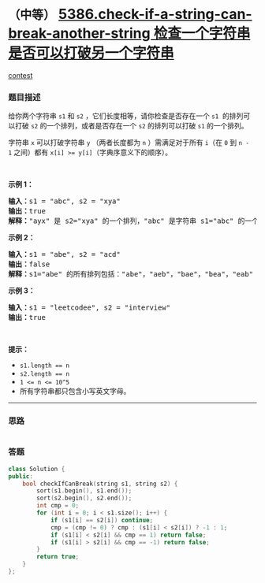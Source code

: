 # `（中等）` [5386.check-if-a-string-can-break-another-string 检查一个字符串是否可以打破另一个字符串](https://leetcode-cn.com/problems/check-if-a-string-can-break-another-string/)

[contest](https://leetcode-cn.com/contest/biweekly-contest-25/problems/check-if-a-string-can-break-another-string/)

### 题目描述
<p>给你两个字符串&nbsp;<code>s1</code>&nbsp;和&nbsp;<code>s2</code>&nbsp;，它们长度相等，请你检查是否存在一个&nbsp;<code>s1</code>&nbsp; 的排列可以打破 <code>s2</code>&nbsp;的一个排列，或者是否存在一个&nbsp;<code>s2</code>&nbsp;的排列可以打破 <code>s1</code> 的一个排列。</p>

<p>字符串&nbsp;<code>x</code>&nbsp;可以打破字符串&nbsp;<code>y</code>&nbsp;（两者长度都为&nbsp;<code>n</code>&nbsp;）需满足对于所有&nbsp;<code>i</code>（在&nbsp;<code>0</code>&nbsp;到&nbsp;<code>n - 1</code>&nbsp;之间）都有&nbsp;<code>x[i] &gt;= y[i]</code>（字典序意义下的顺序）。</p>

<p>&nbsp;</p>

<p><strong>示例 1：</strong></p>

<pre><strong>输入：</strong>s1 = "abc", s2 = "xya"
<strong>输出：</strong>true
<strong>解释：</strong>"ayx" 是 s2="xya" 的一个排列，"abc" 是字符串 s1="abc" 的一个排列，且 "ayx" 可以打破 "abc" 。
</pre>

<p><strong>示例 2：</strong></p>

<pre><strong>输入：</strong>s1 = "abe", s2 = "acd"
<strong>输出：</strong>false 
<strong>解释：</strong>s1="abe" 的所有排列包括："abe"，"aeb"，"bae"，"bea"，"eab" 和 "eba" ，s2="acd" 的所有排列包括："acd"，"adc"，"cad"，"cda"，"dac" 和 "dca"。然而没有任何 s1 的排列可以打破 s2 的排列。也没有 s2 的排列能打破 s1 的排列。
</pre>

<p><strong>示例 3：</strong></p>

<pre><strong>输入：</strong>s1 = "leetcodee", s2 = "interview"
<strong>输出：</strong>true
</pre>

<p>&nbsp;</p>

<p><strong>提示：</strong></p>

<ul>
	<li><code>s1.length == n</code></li>
	<li><code>s2.length == n</code></li>
	<li><code>1 &lt;= n &lt;= 10^5</code></li>
	<li>所有字符串都只包含小写英文字母。</li>
</ul>

---
### 思路
```
```



### 答题
``` C++
class Solution {
public:
    bool checkIfCanBreak(string s1, string s2) {
        sort(s1.begin(), s1.end());
        sort(s2.begin(), s2.end());
        int cmp = 0;
        for (int i = 0; i < s1.size(); i++) {
            if (s1[i] == s2[i]) continue;
            cmp = (cmp != 0) ? cmp : (s1[i] < s2[i]) ? -1 : 1;
            if (s1[i] < s2[i] && cmp == 1) return false;
            if (s1[i] > s2[i] && cmp == -1) return false;
        }
        return true;
    }
};
```




